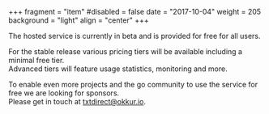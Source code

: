 +++
fragment = "item"
#disabled = false
date = "2017-10-04"
weight = 205
background = "light"
align = "center"
+++

The hosted service is currently in beta and is provided for free for all users.

For the stable release various pricing tiers will be available including a minimal free tier.  
Advanced tiers will feature usage statistics, monitoring and more.  

To enable even more projects and the go community to use the service for free we are looking for sponsors.  
Please get in touch at txtdirect@okkur.io.
